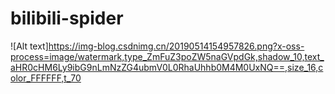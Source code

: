 # bilibili-spider
![Alt text]https://img-blog.csdnimg.cn/20190514154957826.png?x-oss-process=image/watermark,type_ZmFuZ3poZW5naGVpdGk,shadow_10,text_aHR0cHM6Ly9ibG9nLmNzZG4ubmV0L0RhaUhhb0M4M0UxNQ==,size_16,color_FFFFFF,t_70
